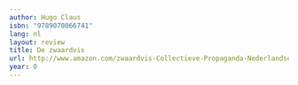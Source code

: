 ```yaml
---
author: Hugo Claus
isbn: "9789070066741"
lang: nl
layout: review
title: De zwaardvis
url: http://www.amazon.com/zwaardvis-Collectieve-Propaganda-Nederlandse-gelegenheid/dp/9070066742?SubscriptionId=0VMG0VFGBMRWVRA58R02&tag=ldvd-20&linkCode=xm2&camp=2025&creative=165953&creativeASIN=9070066742
year: 0
---
```

